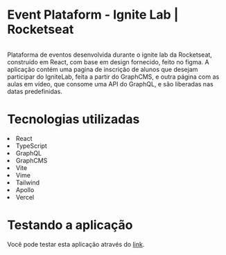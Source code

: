 <h1>Event Plataform - Ignite Lab | Rocketseat</h1>
<img src=""/>

<p>Plataforma de eventos desenvolvida durante o ignite lab da Rocketseat, construído em React, com base em design fornecido, feito no figma. 
A aplicação contém uma pagina de inscrição de alunos que desejam participar do IgniteLab, feita a partir do GraphCMS, e outra página com as aulas em vídeo, 
que consome uma API do GraphQL, e são liberadas nas datas predefinidas.</p>

<h1> Tecnologias utilizadas</h1>
<li>React</li>
<li>TypeScript</li>
<li>GraphQL</li>
<li>GraphCMS</li>
<li>Vite</li>
<li>Vime</li>
<li>Tailwind</li>
<li>Apollo</li>
<li>Vercel</li>

<h1> Testando a aplicação </h1>
<p> Você pode testar esta aplicação através do <a href= "" >link</a>. 

